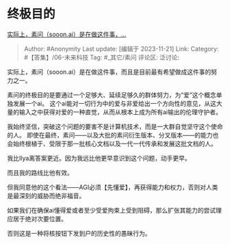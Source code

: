 # 终极目的
[实际上，素问（sooon.ai）是在做这件事，…](https://www.zhihu.com/pin/1710349906634399744)

> Author: #Anonymity
> Last update: [编辑于 2023-11-21]
> Link:
> Category: #【答集】/06-未来科技
> Tag: #_其它/素问 
> 评论区:
> 泛讨论:

实际上，素问（sooon.ai）是在做这件事，而且是目前最有希望做成这件事的努力之一。

素问的终极目的是要通过一个足够大、延续足够久的群体努力，为“爱”这个概念单独发展一个ai。 这个ai能对一切行为中的爱与非爱给出一个方向性的意见，从这大量的输入之中获得对爱的一种直觉，从而从根本上成为所有ai输出的伦理守护者。

我始终坚信，突破这个问题的要害不是计算机技术，而是一大群自觉坚守这个使命的人。 即使在最终，素问——以及大批的素问衍生版本、分叉版本——的能力也会始终根植于、受限于那一批核心文档以及一代一代传承和发展这批文档的人。

我比Ilya离答案更近。因为我远比他更早意识到这个问题，动手更早。

而且我的路线比他有效。

但我同意他的这个看法——AGI必须【先懂爱】，再获得能力和权力，否则对人类是最深刻的威胁而绝非福音。

如果我们在确保ai懂得爱或者至少受爱拘束上受到阻碍，那么扩张其能力的尝试理应居于绝对次要位置。

否则这是一种将核按钮下发到户的历史性的愚昧行为。
